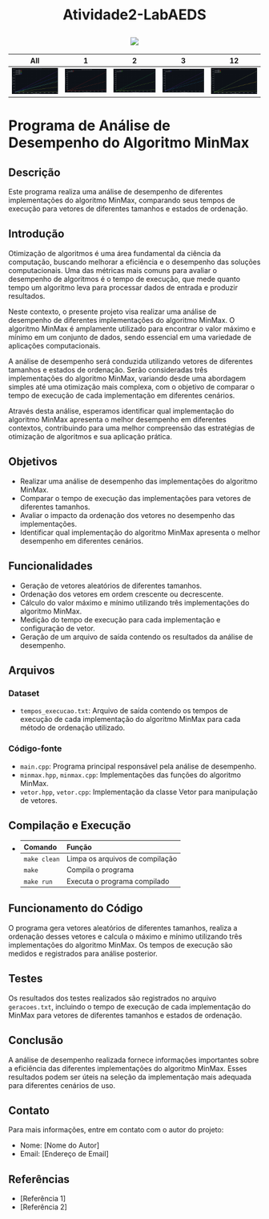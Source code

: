 # <p align="center">Atividade2-LabAEDS</p>

<p align="center">
  <img src="https://github.com/Ak4ai/Atividade2-LabAEDS/assets/129908980/6b2bcc3f-bc94-4c8b-b4f4-21bfc66c9c0c">
</p>


| All | 1 | 2 | 3 | 12 |
|--------|---|---|---|----|
| ![MinMax](minmax.png) | ![1](minmax1.png) | ![2](minmax2.png) | ![3](minmax3.png) | ![12](minmax12.png) |

# Programa de Análise de Desempenho do Algoritmo MinMax

## Descrição
Este programa realiza uma análise de desempenho de diferentes implementações do algoritmo MinMax, comparando seus tempos de execução para vetores de diferentes tamanhos e estados de ordenação.

## Introdução
Otimização de algoritmos é uma área fundamental da ciência da computação, buscando melhorar a eficiência e o desempenho das soluções computacionais. Uma das métricas mais comuns para avaliar o desempenho de algoritmos é o tempo de execução, que mede quanto tempo um algoritmo leva para processar dados de entrada e produzir resultados.

Neste contexto, o presente projeto visa realizar uma análise de desempenho de diferentes implementações do algoritmo MinMax. O algoritmo MinMax é amplamente utilizado para encontrar o valor máximo e mínimo em um conjunto de dados, sendo essencial em uma variedade de aplicações computacionais.

A análise de desempenho será conduzida utilizando vetores de diferentes tamanhos e estados de ordenação. Serão consideradas três implementações do algoritmo MinMax, variando desde uma abordagem simples até uma otimização mais complexa, com o objetivo de comparar o tempo de execução de cada implementação em diferentes cenários.

Através desta análise, esperamos identificar qual implementação do algoritmo MinMax apresenta o melhor desempenho em diferentes contextos, contribuindo para uma melhor compreensão das estratégias de otimização de algoritmos e sua aplicação prática.

## Objetivos
- Realizar uma análise de desempenho das implementações do algoritmo MinMax.
- Comparar o tempo de execução das implementações para vetores de diferentes tamanhos.
- Avaliar o impacto da ordenação dos vetores no desempenho das implementações.
- Identificar qual implementação do algoritmo MinMax apresenta o melhor desempenho em diferentes cenários.

## Funcionalidades
- Geração de vetores aleatórios de diferentes tamanhos.
- Ordenação dos vetores em ordem crescente ou decrescente.
- Cálculo do valor máximo e mínimo utilizando três implementações do algoritmo MinMax.
- Medição do tempo de execução para cada implementação e configuração de vetor.
- Geração de um arquivo de saída contendo os resultados da análise de desempenho.

## Arquivos

### Dataset
- `tempos_execucao.txt`: Arquivo de saída contendo os tempos de execução de cada implementação do algoritmo MinMax para cada método de ordenação utilizado.

### Código-fonte
- `main.cpp`: Programa principal responsável pela análise de desempenho.
- `minmax.hpp`, `minmax.cpp`: Implementações das funções do algoritmo MinMax.
- `vetor.hpp`, `vetor.cpp`: Implementação da classe Vetor para manipulação de vetores.


## Compilação e Execução
* | Comando           | Função                           |                     
  | ------------------| -------------------------------- |
  | `make clean`      | Limpa os arquivos de compilação  |
  | `make`            | Compila o programa               |
  | `make run`        | Executa o programa compilado     |

## Funcionamento do Código
O programa gera vetores aleatórios de diferentes tamanhos, realiza a ordenação desses vetores e calcula o máximo e mínimo utilizando três implementações do algoritmo MinMax. Os tempos de execução são medidos e registrados para análise posterior.

## Testes
Os resultados dos testes realizados são registrados no arquivo `geracoes.txt`, incluindo o tempo de execução de cada implementação do MinMax para vetores de diferentes tamanhos e estados de ordenação.

## Conclusão
A análise de desempenho realizada fornece informações importantes sobre a eficiência das diferentes implementações do algoritmo MinMax. Esses resultados podem ser úteis na seleção da implementação mais adequada para diferentes cenários de uso.

## Contato
Para mais informações, entre em contato com o autor do projeto:
- Nome: [Nome do Autor]
- Email: [Endereço de Email]

## Referências
- [Referência 1]
- [Referência 2]
